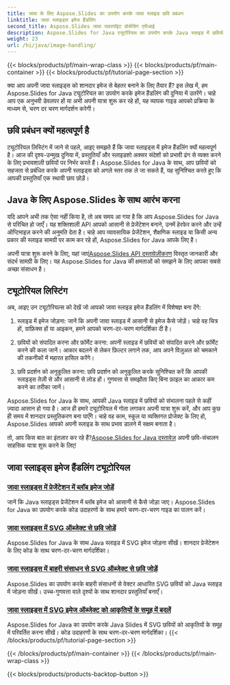 ```yaml
---
title: जावा के लिए Aspose.Slides का उपयोग करके जावा स्लाइड छवि प्रबंधन
linktitle: जावा स्लाइड्स इमेज हैंडलिंग
second_title: Aspose.Slides जावा पावरपॉइंट प्रोसेसिंग एपीआई
description: Aspose.Slides for Java ट्यूटोरियल का उपयोग करके Java स्लाइड में छवियों को प्रबंधित करना सीखें। कुशल छवि प्रबंधन के लिए चरण-दर-चरण मार्गदर्शन का अन्वेषण करें।
weight: 23
url: /hi/java/image-handling/
---
```


{{< blocks/products/pf/main-wrap-class >}}
{{< blocks/products/pf/main-container >}}
{{< blocks/products/pf/tutorial-page-section >}}


क्या आप अपनी जावा स्लाइड्स को शानदार इमेज से बेहतर बनाने के लिए तैयार हैं? इस लेख में, हम Aspose.Slides for Java ट्यूटोरियल का उपयोग करके इमेज हैंडलिंग की दुनिया में उतरेंगे। चाहे आप एक अनुभवी डेवलपर हों या अभी अपनी यात्रा शुरू कर रहे हों, यह व्यापक गाइड आपको प्रक्रिया के माध्यम से, चरण दर चरण मार्गदर्शन करेगी।

## छवि प्रबंधन क्यों महत्वपूर्ण है

ट्यूटोरियल लिस्टिंग में जाने से पहले, आइए समझते हैं कि जावा स्लाइड्स में इमेज हैंडलिंग क्यों महत्वपूर्ण है। आज की दृश्य-उन्मुख दुनिया में, प्रस्तुतियाँ और स्लाइडशो अक्सर संदेशों को प्रभावी ढंग से व्यक्त करने के लिए प्रभावशाली छवियों पर निर्भर करते हैं। Aspose.Slides for Java के साथ, आप छवियों को सहजता से प्रबंधित करके अपनी स्लाइड्स को अगले स्तर तक ले जा सकते हैं, यह सुनिश्चित करते हुए कि आपकी प्रस्तुतियाँ एक स्थायी छाप छोड़ें।

## Java के लिए Aspose.Slides के साथ आरंभ करना

यदि आपने अभी तक ऐसा नहीं किया है, तो अब समय आ गया है कि आप Aspose.Slides for Java से परिचित हो जाएँ। यह शक्तिशाली API आपको आसानी से प्रेजेंटेशन बनाने, उनमें हेरफेर करने और उन्हें ऑप्टिमाइज़ करने की अनुमति देता है। चाहे आप व्यावसायिक प्रेजेंटेशन, शैक्षणिक स्लाइड या किसी अन्य प्रकार की स्लाइड सामग्री पर काम कर रहे हों, Aspose.Slides for Java आपके लिए है।

 अपनी यात्रा शुरू करने के लिए, यहां जाएं[Aspose.Slides API दस्तावेज़ीकरण](https://reference.aspose.com/slides/java/) विस्तृत जानकारी और संदर्भ सामग्री के लिए। यह Aspose.Slides for Java की क्षमताओं को समझने के लिए आपका सबसे अच्छा संसाधन है।

## ट्यूटोरियल लिस्टिंग

अब, आइए उन ट्यूटोरियल्स को देखें जो आपको जावा स्लाइड इमेज हैंडलिंग में विशेषज्ञ बना देंगे:

1. स्लाइड में इमेज जोड़ना: जानें कि अपनी जावा स्लाइड में आसानी से इमेज कैसे जोड़ें। चाहे वह चित्र हों, ग्राफ़िक्स हों या आइकन, हमने आपको चरण-दर-चरण मार्गदर्शिका दी है।

2. छवियों को संपादित करना और फ़ॉर्मेट करना: अपनी स्लाइड में छवियों को संपादित करने और फ़ॉर्मेट करने की कला जानें। आकार बदलने से लेकर फ़िल्टर लगाने तक, आप अपने विज़ुअल को चमकाने की तकनीकों में महारत हासिल करेंगे।

3. छवि प्रदर्शन को अनुकूलित करना: छवि प्रदर्शन को अनुकूलित करके सुनिश्चित करें कि आपकी स्लाइड्स तेज़ी से और आसानी से लोड हों। गुणवत्ता से समझौता किए बिना फ़ाइल का आकार कम करने का तरीका जानें।

Aspose.Slides for Java के साथ, आपकी Java स्लाइड में छवियों को संभालना पहले से कहीं ज़्यादा आसान हो गया है। आज ही हमारे ट्यूटोरियल में गोता लगाकर अपनी यात्रा शुरू करें, और आप कुछ ही समय में शानदार प्रस्तुतिकरण बना पाएँगे। चाहे वह काम, स्कूल या व्यक्तिगत प्रोजेक्ट के लिए हो, Aspose.Slides आपको अपनी स्लाइड के साथ प्रभाव डालने में सक्षम बनाता है।

 तो, आप किस बात का इंतज़ार कर रहे हैं?[Aspose.Slides for Java दस्तावेज़](https://reference.aspose.com/slides/java/) अपनी छवि-संचालन साहसिक यात्रा शुरू करने के लिए!
## जावा स्लाइड्स इमेज हैंडलिंग ट्यूटोरियल
### [जावा स्लाइड्स में प्रेजेंटेशन में ब्लॉब इमेज जोड़ें](./add-blob-image-to-presentation-in-java-slides/)
जानें कि Java स्लाइड्स प्रेजेंटेशन में ब्लॉब इमेज को आसानी से कैसे जोड़ा जाए। Aspose.Slides for Java का उपयोग करके कोड उदाहरणों के साथ हमारे चरण-दर-चरण गाइड का पालन करें।
### [जावा स्लाइड्स में SVG ऑब्जेक्ट से छवि जोड़ें](./add-image-from-svg-object-in-java-slides/)
Aspose.Slides for Java के साथ Java स्लाइड में SVG इमेज जोड़ना सीखें। शानदार प्रेजेंटेशन के लिए कोड के साथ चरण-दर-चरण मार्गदर्शिका।
### [जावा स्लाइड्स में बाहरी संसाधन से SVG ऑब्जेक्ट से छवि जोड़ें](./add-image-from-svg-object-from-external-resource-in-java-slides/)
Aspose.Slides का उपयोग करके बाहरी संसाधनों से वेक्टर आधारित SVG छवियों को Java स्लाइड में जोड़ना सीखें। उच्च-गुणवत्ता वाले दृश्यों के साथ शानदार प्रस्तुतियाँ बनाएँ।
### [जावा स्लाइड्स में SVG इमेज ऑब्जेक्ट को आकृतियों के समूह में बदलें](./convert-svg-image-object-into-group-of-shapes-in-java-slides/)
Aspose.Slides for Java का उपयोग करके Java Slides में SVG छवियों को आकृतियों के समूह में परिवर्तित करना सीखें। कोड उदाहरणों के साथ चरण-दर-चरण मार्गदर्शिका।
{{< /blocks/products/pf/tutorial-page-section >}}

{{< /blocks/products/pf/main-container >}}
{{< /blocks/products/pf/main-wrap-class >}}

{{< blocks/products/products-backtop-button >}}

